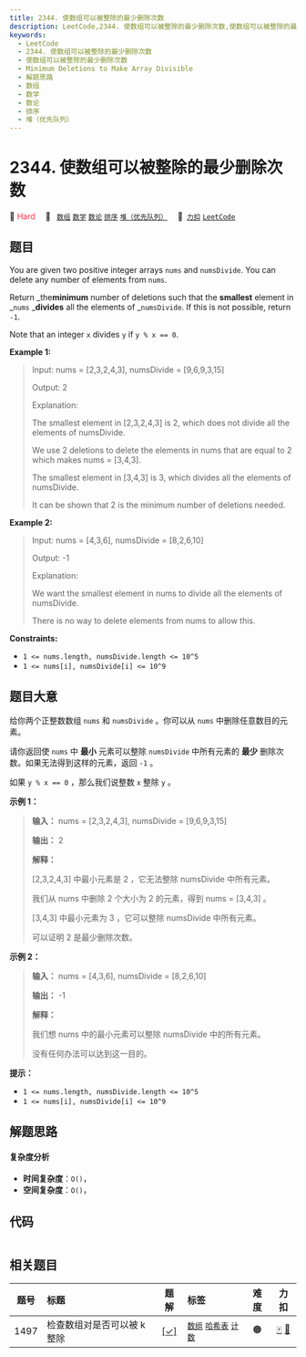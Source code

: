 ```yaml
---
title: 2344. 使数组可以被整除的最少删除次数
description: LeetCode,2344. 使数组可以被整除的最少删除次数,使数组可以被整除的最少删除次数,Minimum Deletions to Make Array Divisible,解题思路,数组,数学,数论,排序,堆（优先队列）
keywords:
  - LeetCode
  - 2344. 使数组可以被整除的最少删除次数
  - 使数组可以被整除的最少删除次数
  - Minimum Deletions to Make Array Divisible
  - 解题思路
  - 数组
  - 数学
  - 数论
  - 排序
  - 堆（优先队列）
---
```


# 2344. 使数组可以被整除的最少删除次数

🔴 <font color=#ff334b>Hard</font>&emsp; 🔖&ensp; [`数组`](/tag/array.md) [`数学`](/tag/math.md) [`数论`](/tag/number-theory.md) [`排序`](/tag/sorting.md) [`堆（优先队列）`](/tag/heap-priority-queue.md)&emsp; 🔗&ensp;[`力扣`](https://leetcode.cn/problems/minimum-deletions-to-make-array-divisible) [`LeetCode`](https://leetcode.com/problems/minimum-deletions-to-make-array-divisible)

## 题目

You are given two positive integer arrays `nums` and `numsDivide`. You can
delete any number of elements from `nums`.

Return _the**minimum** number of deletions such that the **smallest** element
in _`nums` _**divides** all the elements of _`numsDivide`. If this is not
possible, return `-1`.

Note that an integer `x` divides `y` if `y % x == 0`.



**Example 1:**

> Input: nums = [2,3,2,4,3], numsDivide = [9,6,9,3,15]
> 
> Output: 2
> 
> Explanation: 
> 
> The smallest element in [2,3,2,4,3] is 2, which does not divide all the elements of numsDivide.
> 
> We use 2 deletions to delete the elements in nums that are equal to 2 which makes nums = [3,4,3].
> 
> The smallest element in [3,4,3] is 3, which divides all the elements of numsDivide.
> 
> It can be shown that 2 is the minimum number of deletions needed.

**Example 2:**

> Input: nums = [4,3,6], numsDivide = [8,2,6,10]
> 
> Output: -1
> 
> Explanation: 
> 
> We want the smallest element in nums to divide all the elements of numsDivide.
> 
> There is no way to delete elements from nums to allow this.



**Constraints:**

  * `1 <= nums.length, numsDivide.length <= 10^5`
  * `1 <= nums[i], numsDivide[i] <= 10^9`


## 题目大意

给你两个正整数数组 `nums` 和 `numsDivide` 。你可以从 `nums` 中删除任意数目的元素。

请你返回使 `nums` 中 **最小**  元素可以整除 `numsDivide` 中所有元素的 **最少**  删除次数。如果无法得到这样的元素，返回
`-1` 。

如果 `y % x == 0` ，那么我们说整数 `x` 整除 `y` 。



**示例 1：**

> 
> 
> 
> 
> 
> **输入：** nums = [2,3,2,4,3], numsDivide = [9,6,9,3,15]
> 
> **输出：** 2
> 
> **解释：**
> 
> [2,3,2,4,3] 中最小元素是 2 ，它无法整除 numsDivide 中所有元素。
> 
> 我们从 nums 中删除 2 个大小为 2 的元素，得到 nums = [3,4,3] 。
> 
> [3,4,3] 中最小元素为 3 ，它可以整除 numsDivide 中所有元素。
> 
> 可以证明 2 是最少删除次数。
> 
> 

**示例 2：**

> 
> 
> 
> 
> 
> **输入：** nums = [4,3,6], numsDivide = [8,2,6,10]
> 
> **输出：** -1
> 
> **解释：**
> 
> 我们想 nums 中的最小元素可以整除 numsDivide 中的所有元素。
> 
> 没有任何办法可以达到这一目的。



**提示：**

  * `1 <= nums.length, numsDivide.length <= 10^5`
  * `1 <= nums[i], numsDivide[i] <= 10^9`


## 解题思路

#### 复杂度分析

- **时间复杂度**：`O()`，
- **空间复杂度**：`O()`，

## 代码

```javascript

```

## 相关题目

<!-- prettier-ignore -->
| 题号 | 标题 | 题解 | 标签 | 难度 | 力扣 |
| :------: | :------ | :------: | :------ | :------: | :------: |
| 1497 | 检查数组对是否可以被 k 整除 | [[✓]](/problem/1497.md) |  [`数组`](/tag/array.md) [`哈希表`](/tag/hash-table.md) [`计数`](/tag/counting.md) | 🟠 | [🀄️](https://leetcode.cn/problems/check-if-array-pairs-are-divisible-by-k) [🔗](https://leetcode.com/problems/check-if-array-pairs-are-divisible-by-k) |